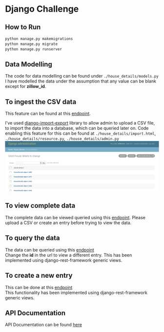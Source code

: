 # Django Challenge

## How to Run

```python
python manage.py makemigrations
python manage.py migrate
python manage.py runserver
```

## Data Modelling

The code for data modelling can be found under `./house_details/models.py` I have modelled the data under the assumption that any value can be blank except for **zillow_id**.  

## To ingest the CSV data

This feature can be found at this [endpoint](http://127.0.0.1:8000/admin/house_details/housedetails/).  

I've used [django-import-export](https://django-import-export.readthedocs.io/en/latest/) library to allow admin to
upload a CSV file, to import the data into a database, which can be queried later on. Code enabling this feature for this can be found at `./house_details/import.html`, `./house_details/resource.py`, `./house_details/admin.py`  
![Image of Admin CSV Upload](./django_import_csv.png)

## To view complete data

The complete data can be viewed queried using this [endpoint](http://127.0.0.1:8000/api/). Please upload a CSV or create an entry before trying to view the data. 

## To query the data

The data can be queried using this [endpoint](http://127.0.0.1:8000/api/23/)  
Change the **id** in the url to view a different entry. This has been implemented using django-rest-framework generic views.

## To create a new entry

This can be done at this [endpoint](http://127.0.0.1:8000/api/create/)  
This functionality has been implemented using django-rest-framework generic views.

## API Documentation

API Documentation can be found [here](http://127.0.0.1:8000/docs/)
